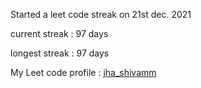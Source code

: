 Started a leet code streak on 21st dec. 2021

current streak : 97 days

longest streak : 97 days

My Leet code profile : [jha_shivamm](https://leetcode.com/jha_shivamm/)


